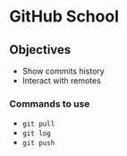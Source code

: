 # GitHub School

## Objectives
* Show commits history
* Interact with remotes

### Commands to use
* `git pull`
* `git log`
* `git push`
